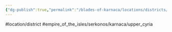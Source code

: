 ```yaml
---
{"dg-publish":true,"permalink":"/blades-of-karnaca/locations/districts/upper-cyria/"}
---
```


#location/district  #empire_of_the_isles/serkonos/karnaca/upper_cyria